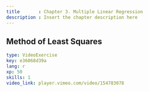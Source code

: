 ```yaml
---
title       : Chapter 3. Multiple Linear Regression
description : Insert the chapter description here
---
```

## Method of Least Squares

```yaml
type: VideoExercise
key: e36068d39a
lang: r
xp: 50
skills: 1
video_link: player.vimeo.com/video/154783078
```


